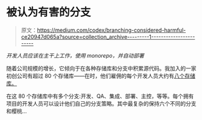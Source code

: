 # 被认为有害的分支

> 原文：<https://medium.com/codex/branching-considered-harmful-ce20947d065a?source=collection_archive---------1----------------------->

*开发人员应该在主干上工作，使用 monorepo，并自动部署*

随着公司规模的增长，它倾向于在各种存储库和分支中积累源代码。我加入的一家初创公司有超过 80 个存储库——在时，他们雇佣的每个开发人员大约有[八个存储库。](https://medium.com/r?url=https%3A%2F%2Ftedspence.com%2Fcode-repository-size-with-powershell-4df93e5cdf88)

在这 80 个存储库中有多个分支:开发、QA、集成、部署、主控，等等。每个拥有项目的开发人员可以设计他们自己的分支策略。其中最复杂的保持六个不同的分支和樱桃…